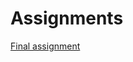 # Assignments

[Final assignment](https://github.com/AlbertiMarco/Assignments/blob/master/Final%20Assignment.ipynb)
